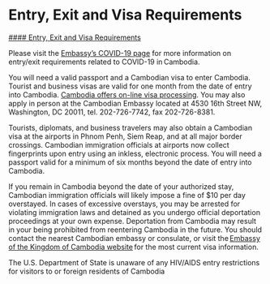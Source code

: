 # Entry, Exit and Visa Requirements

[#### Entry, Exit and Visa Requirements](javascript:void(0); "Entry, Exit and Visa Requirements")

Please visit the [Embassy’s COVID-19 page](https://kh.usembassy.gov/covid-19-information/) for more information on entry/exit requirements related to COVID-19 in Cambodia.

You will need a valid passport and a Cambodian visa to enter Cambodia. Tourist and business visas are valid for one month from the date of entry into Cambodia. [Cambodia offers on-line visa processing](https://www.evisa.gov.kh/). You may also apply in person at the Cambodian Embassy located at 4530 16th Street NW, Washington, DC 20011, tel. 202-726-7742, fax 202-726-8381.

Tourists, diplomats, and business travelers may also obtain a Cambodian visa at the airports in Phnom Penh, Siem Reap, and at all major border crossings. Cambodian immigration officials at airports now collect fingerprints upon entry using an inkless, electronic process. You will need a passport valid for a minimum of six months beyond the date of entry into Cambodia.

If you remain in Cambodia beyond the date of your authorized stay, Cambodian immigration officials will likely impose a fine of $10 per day overstayed. In cases of excessive overstays, you may be arrested for violating immigration laws and detained as you undergo official deportation proceedings at your own expense. Deportation from Cambodia may result in your being prohibited from reentering Cambodia in the future. You should contact the nearest Cambodian embassy or consulate, or visit the [Embassy of the Kingdom of Cambodia website](https://www.embassyofcambodiadc.org/) for the most current visa information.

The U.S. Department of State is unaware of any HIV/AIDS entry restrictions for visitors to or foreign residents of Cambodia